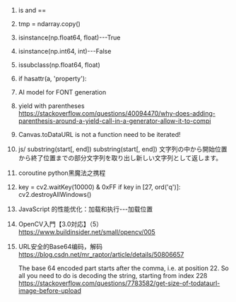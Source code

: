1. is and ==
2. tmp = ndarray.copy()
3. isinstance(np.float64, float)---True
4. isinstance(np.int64, int)---False
5. issubclass(np.float64, float)
6. if hasattr(a, 'property'):
7. AI model for FONT generation
8. yield with parentheses
   https://stackoverflow.com/questions/40094470/why-does-adding-parenthesis-around-a-yield-call-in-a-generator-allow-it-to-compi
9. Canvas.toDataURL is not a function
   need to be iterated!
10. js/ substring(start[, end])
   substring(start[, end]) 文字列の中から開始位置から終了位置までの部分文字列を取り出し新しい文字列として返します。
11. coroutine python黑魔法之携程
12. key = cv2.waitKey(10000) & 0xFF
    if key in [27, ord('q')]:
        cv2.destroyAllWindows()

13. JavaScript 的性能优化：加载和执行---加载位置
14. OpenCV入門【3.0対応】（5）
    https://www.buildinsider.net/small/opencv/005
15. URL安全的Base64编码，解码
    https://blog.csdn.net/mr_raptor/article/details/50806657

    The base 64 encoded part starts after the comma, i.e. at position 22. So all you need to do is decoding the string, starting from index 22ß
    https://stackoverflow.com/questions/7783582/get-size-of-todataurl-image-before-upload
